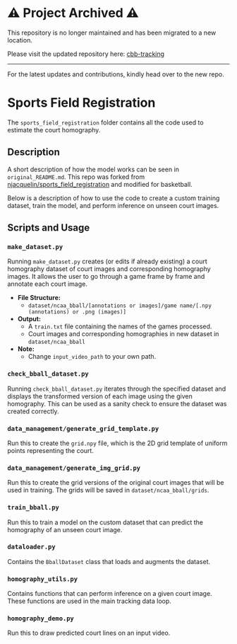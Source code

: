 # ⚠️ Project Archived ⚠️

This repository is no longer maintained and has been migrated to a new location.

Please visit the updated repository here: [cbb-tracking](https://github.com/NicholasCanova/cbb-tracking)

---

For the latest updates and contributions, kindly head over to the new repo.

# Sports Field Registration

The `sports_field_registration` folder contains all the code used to estimate the court homography.

## Description


A short description of how the model works can be seen in `original_README.md`. This repo was forked from [njacquelin/sports_field_registration](https://github.com/njacquelin/sports_field_registration) and modified for basketball.

Below is a description of how to use the code to create a custom training dataset, train the model, and perform inference on unseen court images.

## Scripts and Usage

### `make_dataset.py`

Running `make_dataset.py` creates (or edits if already existing) a court homography dataset of court images and corresponding homography images. It allows the user to go through a game frame by frame and annotate each court image.

- **File Structure:** 
  - `dataset/ncaa_bball/[annotations or images]/game name/[.npy (annotations) or .png (images)]`
- **Output:** 
  - A `train.txt` file containing the names of the games processed.
  - Court images and corresponding homographies in new dataset in `dataset/ncaa_bball`
- **Note:** 
  - Change `input_video_path` to your own path.

### `check_bball_dataset.py`

Running `check_bball_dataset.py` iterates through the specified dataset and displays the transformed version of each image using the given homography. This can be used as a sanity check to ensure the dataset was created correctly.

### `data_management/generate_grid_template.py`

Run this to create the `grid.npy` file, which is the 2D grid template of uniform points representing the court.

### `data_management/generate_img_grid.py`

Run this to create the grid versions of the original court images that will be used in training. The grids will be saved in `dataset/ncaa_bball/grids`.

### `train_bball.py`

Run this to train a model on the custom dataset that can predict the homography of an unseen court image.

### `dataloader.py`

Contains the `BballDataset` class that loads and augments the dataset.

### `homography_utils.py`

Contains functions that can perform inference on a given court image. These functions are used in the main tracking data loop.

### `homography_demo.py`

Run this to draw predicted court lines on an input video.

